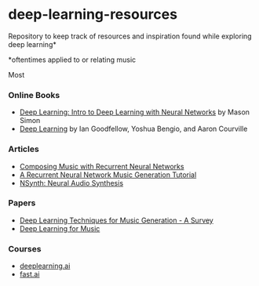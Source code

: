 # deep-learning-resources
Repository to keep track of resources and inspiration found while exploring deep learning*

*oftentimes applied to or relating music

Most 

### Online Books
- [Deep Learning: Intro to Deep Learning with Neural Networks](http://www.deeplearningbook.net/book/frontmatter) by Mason Simon
- [Deep Learning](http://www.deeplearningbook.org/) by Ian Goodfellow, Yoshua Bengio, and Aaron Courville

### Articles
- [Composing Music with Recurrent Neural Networks](http://www.hexahedria.com/2015/08/03/composing-music-with-recurrent-neural-networks/)
- [A Recurrent Neural Network Music Generation Tutorial](https://magenta.tensorflow.org/2016/06/10/recurrent-neural-network-generation-tutorial)
- [NSynth: Neural Audio Synthesis](https://magenta.tensorflow.org/nsynth)

### Papers
- [Deep Learning Techniques for Music Generation - A Survey](https://arxiv.org/pdf/1709.01620.pdf)
- [Deep Learning for Music](https://arxiv.org/pdf/1606.04930.pdf)

### Courses
- [deeplearning.ai](https://www.deeplearning.ai/)
- [fast.ai](http://www.fast.ai/)